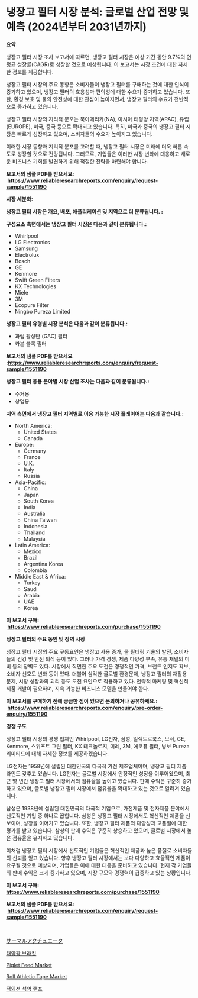 <p><h1>냉장고 필터 시장 분석: 글로벌 산업 전망 및 예측 (2024년부터 2031년까지)</h1></p><p><strong>요약</strong></p>
<p><p>냉장고 필터 시장 조사 보고서에 따르면, 냉장고 필터 시장은 예상 기간 동안 9.7%의 연평균 성장률(CAGR)로 성장할 것으로 예상됩니다. 이 보고서는 시장 조건에 대한 자세한 정보를 제공합니다. </p><p>냉장고 필터 시장의 주요 동향은 소비자들이 냉장고 필터를 구매하는 것에 대한 인식이 증가하고 있으며, 냉장고 필터의 효용성과 편의성에 대한 수요가 증가하고 있습니다. 또한, 환경 보호 및 물의 안전성에 대한 관심이 높아지면서, 냉장고 필터의 수요가 전반적으로 증가하고 있습니다.</p><p>냉장고 필터 시장의 지리적 분포는 북아메리카(NA), 아시아 태평양 지역(APAC), 유럽(EUROPE), 미국, 중국 등으로 확대되고 있습니다. 특히, 미국과 중국의 냉장고 필터 시장은 빠르게 성장하고 있으며, 소비자들의 수요가 높아지고 있습니다.</p><p>이러한 시장 동향과 지리적 분포를 고려할 때, 냉장고 필터 시장은 미래에 더욱 빠른 속도로 성장할 것으로 전망됩니다. 그러므로, 기업들은 이러한 시장 변화에 대응하고 새로운 비즈니스 기회를 발견하기 위해 적절한 전략을 마련해야 합니다.</p></p>
<p><strong>보고서의 샘플 PDF를 받으세요: &nbsp;<a href="https://www.reliableresearchreports.com/enquiry/request-sample/1551190">https://www.reliableresearchreports.com/enquiry/request-sample/1551190</a></strong></p>
<p><strong>시장 세분화:</strong></p>
<p><strong> 냉장고 필터 시장은 개요, 배포, 애플리케이션 및 지역으로 더 분류됩니다. :</strong></p>
<p><strong>구성요소 측면에서는 냉장고 필터 시장은 다음과 같이 분류됩니다.:</strong></p>
<p><ul><li>Whirlpool</li><li>LG Electronics</li><li>Samsung</li><li>Electrolux</li><li>Bosch</li><li>GE</li><li>Kenmore</li><li>Swift Green Filters</li><li>KX Technologies</li><li>Miele</li><li>3M</li><li>Ecopure Filter</li><li>Ningbo Pureza Limited</li></ul></p>
<p><strong> 냉장고 필터 유형별 시장 분석은 다음과 같이 분류됩니다.:</strong></p>
<p><ul><li>과립 활성탄 (GAC) 필터</li><li>카본 블록 필터</li></ul></p>
<p><strong>보고서의 샘플 PDF를 받으세요 :<a href="https://www.reliableresearchreports.com/enquiry/request-sample/1551190">https://www.reliableresearchreports.com/enquiry/request-sample/1551190</a></strong></p>
<p><strong> 냉장고 필터 응용 분야별 시장 산업 조사는 다음과 같이 분류됩니다.:</strong></p>
<p><ul><li>주거용</li><li>상업용</li></ul></p>
<p><strong>지역 측면에서 냉장고 필터 지역별로 이용 가능한 시장 플레이어는 다음과 같습니다.:</strong></p>
<p><ul>
    <li>
        North America:
        <ul>
            <li>United States</li>
            <li>Canada</li>
        </ul>
    </li>
    <li>
        Europe:
        <ul>
            <li>Germany</li>
            <li>France</li>
            <li>U.K.</li>
            <li>Italy</li>
            <li>Russia</li>
        </ul>
    </li>
    <li>
        Asia-Pacific:
        <ul>
            <li>China</li>
            <li>Japan</li>
            <li>South Korea</li>
            <li>India</li>
            <li>Australia</li>
            <li>China Taiwan</li>
            <li>Indonesia</li>
            <li>Thailand</li>
            <li>Malaysia</li>
        </ul>
    </li>
    <li>
        Latin America:
        <ul>
            <li>Mexico</li>
            <li>Brazil</li>
            <li>Argentina Korea</li>
            <li>Colombia</li>
        </ul>
    </li>
    <li>
        Middle East & Africa:
        <ul>
            <li>Turkey</li>
            <li>Saudi</li>
            <li>Arabia</li>
            <li>UAE</li>
            <li>Korea</li>
        </ul>
    </li>
    </ul></p>
<p><strong>이 보고서 구매: &nbsp;<a href="https://www.reliableresearchreports.com/purchase/1551190">https://www.reliableresearchreports.com/purchase/1551190</a></strong></p>
<p><strong>냉장고 필터의 주요 동인 및 장벽 시장</strong></p>
<p><p>냉장고 필터 시장의 주요 구동요인은 냉장고 사용 증가, 물 필터링 기술의 발전, 소비자들의 건강 및 안전 의식 등이 있다. 그러나 가격 경쟁, 제품 다양성 부족, 유통 채널의 미비 등의 장벽도 있다. 시장에서 직면한 주요 도전은 경쟁적인 가격, 브랜드 인지도 확보, 소비자 선호도 변화 등이 있다. 더불어 심각한 글로벌 환경문제, 냉장고 필터의 재활용 문제, 시장 성장과의 괴리 등도 도전 요인으로 작용하고 있다. 전략적 마케팅 및 혁신적 제품 개발이 필요하며, 지속 가능한 비즈니스 모델을 만들어야 한다.</p></p>
<p><strong>이 보고서를 구매하기 전에 궁금한 점이 있으면 문의하거나 공유하세요.: &nbsp;<a href="https://www.reliableresearchreports.com/enquiry/pre-order-enquiry/1551190">https://www.reliableresearchreports.com/enquiry/pre-order-enquiry/1551190</a></strong></p>
<p><strong>경쟁 구도</strong></p>
<p><p>냉장고 필터 시장의 경쟁 업체인 Whirlpool, LG전자, 삼성, 일렉트로룩스, 보쉬, GE, Kenmore, 스위프트 그린 필터, KX 테크놀로지, 미레, 3M, 에코퓨 필터, 닝보 Pureza 리미티드에 대해 자세한 정보를 제공하겠습니다.</p><p>LG전자는 1958년에 설립된 대한민국의 다국적 가전 제조업체이며, 냉장고 필터 제품 라인도 갖추고 있습니다. LG전자는 글로벌 시장에서 안정적인 성장을 이루어왔으며, 최근 몇 년간 냉장고 필터 시장에서의 점유율을 높이고 있습니다. 판매 수익은 꾸준히 증가하고 있으며, 글로벌 냉장고 필터 시장에서 점유율을 확대하고 있는 것으로 알려져 있습니다.</p><p>삼성은 1938년에 설립된 대한민국의 다국적 기업으로, 가전제품 및 전자제품 분야에서 선도적인 기업 중 하나로 꼽힙니다. 삼성은 냉장고 필터 시장에서도 혁신적인 제품을 선보이며, 성장을 이어가고 있습니다. 또한, 냉장고 필터 제품의 다양성과 고품질에 대한 평가를 받고 있습니다. 삼성의 판매 수익은 꾸준히 상승하고 있으며, 글로벌 시장에서 높은 점유율을 유지하고 있습니다.</p><p>이처럼 냉장고 필터 시장에서 선도적인 기업들은 혁신적인 제품과 높은 품질로 소비자들의 신뢰를 얻고 있습니다. 향후 냉장고 필터 시장에서는 보다 다양하고 효율적인 제품이 요구될 것으로 예상되며, 기업들은 이에 대한 대응을 준비하고 있습니다. 현재 각 기업들의 판매 수익은 크게 증가하고 있으며, 시장 규모와 경쟁력이 급증하고 있는 상황입니다.</p></p>
<p><strong>이 보고서 구매: &nbsp; <a href="https://www.reliableresearchreports.com/purchase/1551190">https://www.reliableresearchreports.com/purchase/1551190</a></strong></p>
<p><strong>보고서의 샘플 PDF를 받으세요: &nbsp;<a href="https://www.reliableresearchreports.com/enquiry/request-sample/1551190">https://www.reliableresearchreports.com/enquiry/request-sample/1551190</a></strong><strong></strong></p>
<p>&nbsp;</p>
<p><p><a href="https://github.com/EmoryYundt1935/Market-Research-Report-List-1/blob/main/20651157531.md">サーマルアクチュエータ</a></p><p><a href="https://github.com/oajzkywllm460/Market-Research-Report-List-1/blob/main/20265586671.md">태양광 브래킷</a></p><p><a href="https://issuu.com/reportprime-2/docs/piglet-feed-market-size-2030.pptx">Piglet Feed Market</a></p><p><a href="https://github.com/mahnoor2003/Market-Research-Report-List-3/blob/main/roll-athletic-tape-market.md">Roll Athletic Tape Market</a></p><p><a href="https://github.com/darrellockm3ytan895656/Market-Research-Report-List-1/blob/main/96078366670.md">적외선 석영 램프</a></p></p>